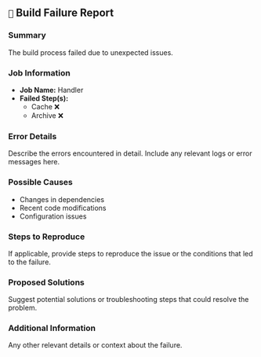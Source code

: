 ## `🚨` Build Failure Report

### Summary

The build process failed due to unexpected issues.

### Job Information

- **Job Name:** Handler
- **Failed Step(s):**
  - Cache ❌
  - Archive ❌

### Error Details

Describe the errors encountered in detail. Include any relevant logs or error messages here.

### Possible Causes

- Changes in dependencies
- Recent code modifications
- Configuration issues

### Steps to Reproduce

If applicable, provide steps to reproduce the issue or the conditions that led to the failure.

### Proposed Solutions

Suggest potential solutions or troubleshooting steps that could resolve the problem.

### Additional Information

Any other relevant details or context about the failure.
